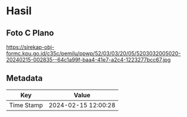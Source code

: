 # Hasil

## Foto C Plano

https://sirekap-obj-formc.kpu.go.id/c35c/pemilu/ppwp/52/03/03/20/05/5203032005020-20240215-002835--64c1a99f-baa4-41e7-a2c4-1223277bcc67.jpg


## Metadata

| Key        | Value               |
| ---------- | ------------------- |
| Time Stamp | 2024-02-15 12:00:28 |



